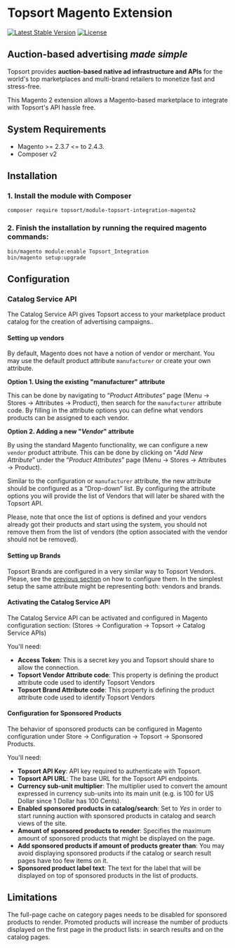 # Topsort Magento Extension

[![Latest Stable Version](http://poser.pugx.org/topsort/module-topsort-integration-magento2/v)](https://packagist.org/packages/topsort/module-topsort-integration-magento2) [![License](http://poser.pugx.org/topsort/module-topsort-integration-magento2/license)](https://packagist.org/packages/topsort/module-topsort-integration-magento2)


## Auction-based advertising *made simple*

Topsort provides **auction-based native ad infrastructure and APIs** for the world's top marketplaces and multi-brand retailers to monetize fast and stress-free.

This Magento 2 extension allows a Magento-based marketplace to integrate with Topsort's API hassle free.

## System Requirements

- Magento >= 2.3.7 <= to 2.4.3.
- Composer v2

## Installation

### 1. Install the module with Composer

```
composer require topsort/module-topsort-integration-magento2
```

### 2. Finish the installation by running the required magento commands:

```
bin/magento module:enable Topsort_Integration
bin/magento setup:upgrade
```

## Configuration

### Catalog Service API

The Catalog Service API gives Topsort access to your marketplace product
catalog for the creation of advertising campaigns..

#### Setting up vendors

By default, Magento does not have a notion of vendor or merchant. You may use the
default product attribute `manufacturer` or create your own attribute.

**Option 1. Using the existing "manufacturer" attribute**

This can be done by navigating to “*Product Attributes*” page (Menu → Stores → Attributes → Product),
then search for the `manufacturer` attribute code.
By filling in the attribute options you can define what vendors products can be assigned to each vendor.

**Option 2. Adding a new "*Vendor*" attribute**

By using the standard Magento functionality, we can configure a new `vendor` product attribute.
This can be done by clicking on “*Add New Attribute*” under the “*Product Attributes*” page (Menu → Stores → Attributes → Product).

Similar to the configuration or `manufacturer` attribute, the new attribute
should be configured as a “Drop-down” list. By configuring the attribute options
you will provide the list of Vendors that will later be shared with the Topsort API.

Please, note that once the list of options is defined and your vendors already
got their products and start using the system, you should not remove them from
the list of vendors (the option associated with the vendor should not be removed).

#### Setting up Brands

Topsort Brands are configured in a very similar way to Topsort Vendors.
Please, see the [previous section](#setting-up-vendors) on how to configure them.
In the simplest setup the same attribute might be representing both: vendors and
brands.

#### Activating the Catalog Service API

The Catalog Service API can be activated and configured in Magento configuration section: (Stores → Configuration → Topsort → Catalog Service APIs)

You'll need:

- **Access Token**: This is a secret key you and Topsort should share to allow the connection.
- **Topsort Vendor Attribute code**: This property is defining the product attribute code used to identify Topsort Vendors
- **Topsort Brand Attribute code**: This property is defining the product attribute code used to identify Topsort Vendors

#### Configuration for Sponsored Products

The behavior of sponsored products can be configured in Magento configuration under Store → Configuration → Topsort → Sponsored Products.

You'll need:

- **Topsort API Key**: API key required to authenticate with Topsort.
- **Topsort API URL**: The base URL for the Topsort API endpoints.
- **Currency sub-unit multiplier**: The multiplier used to convert the amount expressed in currency sub-units into its main unit (e.g. is 100 for US Dollar since 1 Dollar has 100 Cents).
- **Enabled sponsored products in catalog/search**: Set to *Yes* in order to start running auction with sponsored products in catalog and search views of the site.
- **Amount of sponsored products to render**: Specifies the maximum amount of sponsored products that might be displayed on the page.
- **Add sponsored products if amount of products greater than**: You may avoid displaying sponsored products if the catalog or search result pages have too few items on it.
- **Sponsored product label text**: The text for the label that will be displayed on top of sponsored products in the list of products.


## Limitations

The full-page cache on category pages needs to be disabled for sponsored products to render.
Promoted products will increase the number of products displayed on the first page in the product lists: in search results and on the catalog pages.

